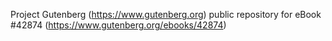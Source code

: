 Project Gutenberg (https://www.gutenberg.org) public repository for eBook #42874 (https://www.gutenberg.org/ebooks/42874)

